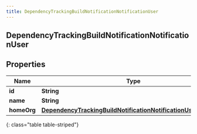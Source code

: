```yaml
---
title: DependencyTrackingBuildNotificationNotificationUser
---
```

## DependencyTrackingBuildNotificationNotificationUser


## Properties

| Name | Type | Description | Notes |
| ------------ | ------------- | ------------- | ------------- |
| **id** | **String** |  |  [optional] |
| **name** | **String** |  |  [optional] |
| **homeOrg** | [**DependencyTrackingBuildNotificationNotificationUserHomeOrg**](DependencyTrackingBuildNotificationNotificationUserHomeOrg.html) |  |  [optional] |
{: class="table table-striped"}



